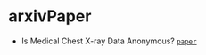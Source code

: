 # arxivPaper
- Is Medical Chest X-ray Data Anonymous? [`paper`](https://arxiv.org/pdf/2103.08562.pdf)
